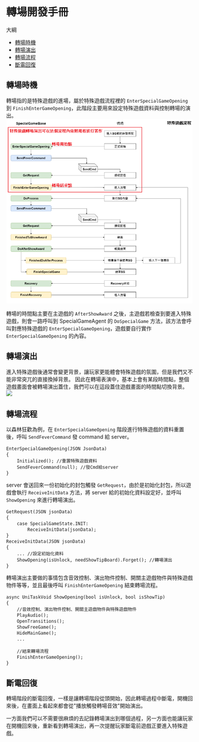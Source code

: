 # 轉場開發手冊

大綱
* [轉場時機](#轉場時機)
* [轉場演出](#轉場演出)
* [轉場流程](#轉場流程)
* [斷電回復](#斷電回復)

## 轉場時機
轉場指的是特殊遊戲的進場，屬於特殊遊戲流程裡的 `EnterSpecialGameOpening` 到 `FinishEnterGameOpening`，此階段主要用來設定特殊遊戲資料與控制轉場的演出。
![](./轉場流程圖.png)

轉場的時間點主要在主遊戲的 `AfterShowAward` 之後，主遊戲若檢查到要進入特殊遊戲，則會一路呼叫到 SpecialGameAgent 的 `DoSpecialGame` 方法，該方法會呼叫對應特殊遊戲的 `EnterSpecialGameOpening`，遊戲要自行實作 `EnterSpecialGameOpening` 的內容。


## 轉場演出
進入特殊遊戲後通常會變更背景，讓玩家更能體會特殊遊戲的氛圍，但是我們又不能非常突兀的直接換掉背景。
因此在轉場表演中，基本上會有某段時間點，整個遊戲畫面會被轉場演出蓋住，我們可以在這段蓋住遊戲畫面的時間點切換背景。
![](./ForestBash_EnterSpecialGameOpening.gif)

## 轉場流程
以森林狂歡為例，在 `EnterSpecialGameOpening` 階段進行特殊遊戲的資料重置後，呼叫 `SendFeverCommand` 發 command 給 server。
```
EnterSpecialGameOpening(JSON JsonData)
{
    Initialized(); //重置特殊遊戲資料
    SendFeverCommand(null); //發Cmd給server
}
```
server 會送回來一份初始化的封包觸發 `GetRequest`，由於是初始化封包，所以遊戲會執行 `ReceiveInitData` 方法，將 server 給的初始化資料設定好，並呼叫 `ShowOpening` 來進行轉場演出。
```
GetRequest(JSON jsonData)
{
    case SpecialGameState.INIT:
        ReceiveInitData(jsonData);
}
ReceiveInitData(JSON jsonData)
{
    ... //設定初始化資料
    ShowOpening(isUnlock, needShowTipBoard).Forget(); //轉場演出
}
```
轉場演出主要做的事情包含音效控制、演出物件控制、開關主遊戲物件與特殊遊戲物件等等，並且最後呼叫 `FinishEnterGameOpening` 結束轉場流程。
```
async UniTaskVoid ShowOpening(bool isUnlock, bool isShowTip)
{
    //音效控制、演出物件控制、開關主遊戲物件與特殊遊戲物件
    PlayAudio();
    OpenTransitions();
    ShowFreeGame();
    HideMainGame();
    ...

    //結束轉場流程
    FinishEnterGameOpening();
}
```


## 斷電回復
轉場階段的斷電回復，一樣是讓轉場階段從頭開始，因此轉場過程中斷電，開機回來後，在畫面上看起來都會從"播放觸發轉場音效"開始演出。

一方面我們可以不需要很麻煩的去記錄轉場演出到哪個過程，另一方面也能讓玩家在開機回來後，重新看到轉場演出，再一次提醒玩家斷電前遊戲正要進入特殊遊戲。
